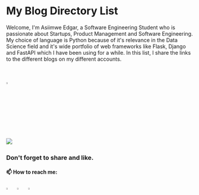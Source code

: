 # My Blog Directory List
Welcome, I'm Asiimwe Edgar, a Software Engineering Student who is passionate about Startups, Product Management and Software Engineering. My choice of language is Python because of it's relevance in the Data Science field and it's wide portfolio of web frameworks like Flask, Django and FastAPI which I have been using for a while. In this list, I share the links to the different blogs on my different accounts.

<br>

<img src="https://img.icons8.com/color/48/000000/linkedin.png" width="3.5%"/>  &nbsp;

<img src="https://img.icons8.com/color/48/000000/medium-logo.png"/>  &nbsp;

### Don't forget to share and like.

#### 📫 How to reach me:
  
[<img src="https://img.icons8.com/color/48/000000/linkedin.png" width="3.5%"/>](https://www.linkedin.com/in/asiimwe-edger-6567aa1b6/)  &nbsp; 
[<img src="https://img.icons8.com/color/48/000000/stackoverflow.png" width="3.5%"/>](https://stackoverflow.com/users/4441059/asiimwe-edgar)  &nbsp; 
<a href="mailto:edgerasiimwe@gmail.com"> <img src="https://img.icons8.com/fluent/48/000000/gmail.png" width="3.5%"/>
